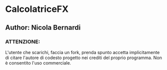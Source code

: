 # CalcolatriceFX
## Author: Nicola Bernardi
### ATTENZIONE:
L'utente che scarichi, faccia un fork, prenda spunto accetta implicitamente di citare
l'autore di codesto progetto nei crediti del proprio programma. Non è consentito l'uso commerciale.
